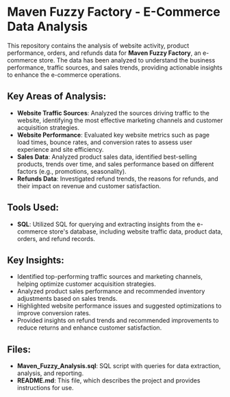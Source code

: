 # Maven Fuzzy Factory - E-Commerce Data Analysis

This repository contains the analysis of website activity, product performance, orders, and refunds data for **Maven Fuzzy Factory**, an e-commerce store. The data has been analyzed to understand the business performance, traffic sources, and sales trends, providing actionable insights to enhance the e-commerce operations.

## Key Areas of Analysis:
- **Website Traffic Sources**: Analyzed the sources driving traffic to the website, identifying the most effective marketing channels and customer acquisition strategies.
- **Website Performance**: Evaluated key website metrics such as page load times, bounce rates, and conversion rates to assess user experience and site efficiency.
- **Sales Data**: Analyzed product sales data, identified best-selling products, trends over time, and sales performance based on different factors (e.g., promotions, seasonality).
- **Refunds Data**: Investigated refund trends, the reasons for refunds, and their impact on revenue and customer satisfaction.

## Tools Used:
- **SQL**: Utilized SQL for querying and extracting insights from the e-commerce store's database, including website traffic data, product data, orders, and refund records.

## Key Insights:
- Identified top-performing traffic sources and marketing channels, helping optimize customer acquisition strategies.
- Analyzed product sales performance and recommended inventory adjustments based on sales trends.
- Highlighted website performance issues and suggested optimizations to improve conversion rates.
- Provided insights on refund trends and recommended improvements to reduce returns and enhance customer satisfaction.

## Files:
- **Maven_Fuzzy_Analysis.sql**: SQL script with queries for data extraction, analysis, and reporting.
- **README.md**: This file, which describes the project and provides instructions for use.
